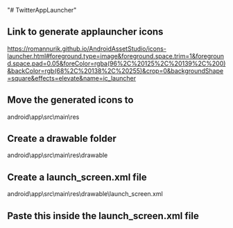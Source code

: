 "# TwitterAppLauncher"

## Link to generate applauncher icons

https://romannurik.github.io/AndroidAssetStudio/icons-launcher.html#foreground.type=image&foreground.space.trim=1&foreground.space.pad=0.05&foreColor=rgba(96%2C%20125%2C%20139%2C%200)&backColor=rgb(68%2C%20138%2C%20255)&crop=0&backgroundShape=square&effects=elevate&name=ic_launcher

## Move the generated icons to

android\app\src\main\res

## Create a drawable folder

android\app\src\main\res\drawable

## Create a launch_screen.xml file

android\app\src\main\res\drawable\launch_screen.xml

## Paste this inside the launch_screen.xml file

<layer-list xmlns:android="http://schemas.android.com/apk/res/android" android:opacity="opaque">
  <item android:drawable="@color/splashBackground"/>
  <item>
    <bitmap
        android:src="@drawable/icon_name_is_here"
        android:gravity="center"
        android:width="170dp"
        android:height="122dp"
        />
  </item>
    
</layer-list>
